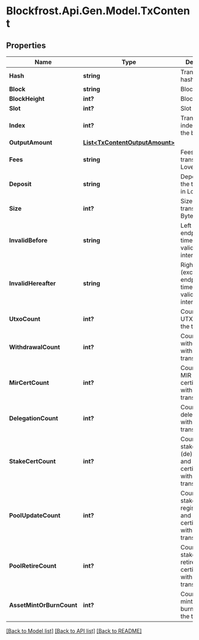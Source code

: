 # Blockfrost.Api.Gen.Model.TxContent
## Properties

Name | Type | Description | Notes
------------ | ------------- | ------------- | -------------
**Hash** | **string** | Transaction hash | 
**Block** | **string** | Block hash | 
**BlockHeight** | **int?** | Block number | 
**Slot** | **int?** | Slot number | 
**Index** | **int?** | Transaction index within the block | 
**OutputAmount** | [**List&lt;TxContentOutputAmount&gt;**](TxContentOutputAmount.md) |  | 
**Fees** | **string** | Fees of the transaction in Lovelaces | 
**Deposit** | **string** | Deposit within the transaction in Lovelaces | 
**Size** | **int?** | Size of the transaction in Bytes | 
**InvalidBefore** | **string** | Left (included) endpoint of the timelock validity intervals | 
**InvalidHereafter** | **string** | Right (excluded) endpoint of the timelock validity intervals | 
**UtxoCount** | **int?** | Count of UTXOs within the transaction | 
**WithdrawalCount** | **int?** | Count of the withdrawals within the transaction | 
**MirCertCount** | **int?** | Count of the MIR certificates within the transaction | 
**DelegationCount** | **int?** | Count of the delegations within the transaction | 
**StakeCertCount** | **int?** | Count of the stake keys (de)registration and delegation certificates within the transaction | 
**PoolUpdateCount** | **int?** | Count of the stake pool registration and update certificates within the transaction | 
**PoolRetireCount** | **int?** | Count of the stake pool retirement certificates within the transaction | 
**AssetMintOrBurnCount** | **int?** | Count of asset mints and burns within the transaction | 

[[Back to Model list]](../README.md#documentation-for-models) [[Back to API list]](../README.md#documentation-for-api-endpoints) [[Back to README]](../README.md)

